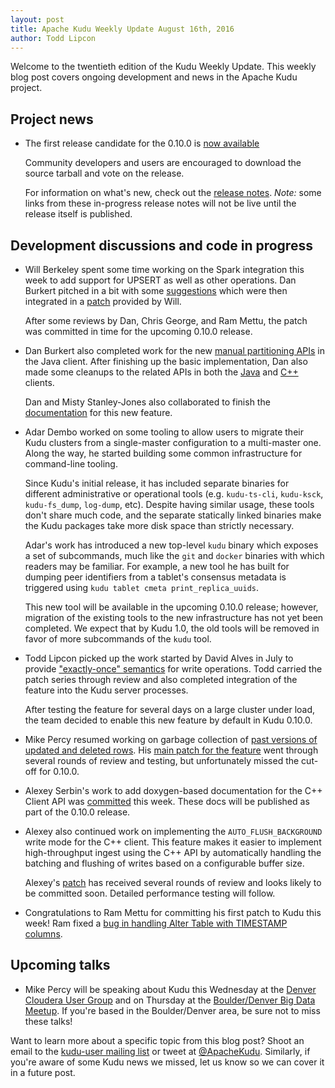 ```yaml
---
layout: post
title: Apache Kudu Weekly Update August 16th, 2016
author: Todd Lipcon
---
```

Welcome to the twentieth edition of the Kudu Weekly Update. This weekly blog post
covers ongoing development and news in the Apache Kudu project.

<!--more-->

## Project news

* The first release candidate for the 0.10.0 is [now available](
  http://mail-archives.apache.org/mod_mbox/incubator-kudu-dev/201608.mbox/%3CCADY20s7U5jVpozFg3L%3DDz2%2B4AenGineJvH96A_HAM12biDjPJA%40mail.gmail.com%3E)

  Community developers and users are encouraged to download the source
  tarball and vote on the release.

  For information on what's new, check out the
  [release notes](https://github.com/apache/kudu/blob/master/docs/release_notes.adoc#rn_0.10.0).
  *Note:* some links from these in-progress release notes will not be live until the
  release itself is published.

## Development discussions and code in progress

* Will Berkeley spent some time working on the Spark integration this week
  to add support for UPSERT as well as other operations.
  Dan Burkert pitched in a bit with some [suggestions](http://mail-archives.apache.org/mod_mbox/incubator-kudu-dev/201608.mbox/%3CCALo2W-XBoSz9cbhXi81ipubrAYgqyDiEeHz-ys8sPAshfcik6w%40mail.gmail.com%3E)
  which were then integrated in a [patch](https://gerrit.cloudera.org/#/c/3871/)
  provided by Will.

  After some reviews by Dan, Chris George, and Ram Mettu, the patch was committed
  in time for the upcoming 0.10.0 release.

* Dan Burkert also completed work for the new [manual partitioning APIs](https://gerrit.cloudera.org/#/c/3854/)
  in the Java client. After finishing up the basic implementation, Dan also made some
  cleanups to the related APIs in both the [Java](https://gerrit.cloudera.org/#/c/3958/)
  and [C++](https://gerrit.cloudera.org/#/c/3882/) clients.

  Dan and Misty Stanley-Jones also collaborated to finish the
  [documentation](https://gerrit.cloudera.org/#/c/3796/)
  for this new feature.

* Adar Dembo worked on some tooling to allow users to migrate their Kudu clusters
  from a single-master configuration to a multi-master one. Along the way, he
  started building some common infrastructure for command-line tooling.

  Since Kudu's initial release, it has included separate binaries for different
  administrative or operational tools (e.g. `kudu-ts-cli`, `kudu-ksck`, `kudu-fs_dump`,
  `log-dump`, etc). Despite having similar usage, these tools don't share much code,
  and the separate statically linked binaries make the Kudu packages take more disk
  space than strictly necessary.

  Adar's work has introduced a new top-level `kudu` binary which exposes a set of subcommands,
  much like the `git` and `docker` binaries with which readers may be familiar.
  For example, a new tool he has built for dumping peer identifiers from a tablet's
  consensus metadata is triggered using `kudu tablet cmeta print_replica_uuids`.

  This new tool will be available in the upcoming 0.10.0 release; however, migration
  of the existing tools to the new infrastructure has not yet been completed. We
  expect that by Kudu 1.0, the old tools will be removed in favor of more subcommands
  of the `kudu` tool.

* Todd Lipcon picked up the work started by David Alves in July to provide
  ["exactly-once" semantics](https://gerrit.cloudera.org/#/c/2642/) for write operations.
  Todd carried the patch series through review and also completed integration of the
  feature into the Kudu server processes.

  After testing the feature for several days on a large cluster under load,
  the team decided to enable this new feature by default in Kudu 0.10.0.

* Mike Percy resumed working on garbage collection of [past versions of
  updated and deleted rows](https://gerrit.cloudera.org/#/c/2853/). His [main
  patch for the feature](https://gerrit.cloudera.org/#/c/3076/) went through
  several rounds of review and testing, but unfortunately missed the cut-off
  for 0.10.0.

* Alexey Serbin's work to add doxygen-based documentation for the C++ Client API
  was [committed](https://gerrit.cloudera.org/#/c/3840/) this week. These
  docs will be published as part of the 0.10.0 release.

* Alexey also continued work on implementing the `AUTO_FLUSH_BACKGROUND` write
  mode for the C++ client. This feature makes it easier to implement high-throughput
  ingest using the C++ API by automatically handling the batching and flushing of writes
  based on a configurable buffer size.

  Alexey's [patch](https://gerrit.cloudera.org/#/c/3952/) has received several
  rounds of review and looks likely to be committed soon. Detailed performance testing
  will follow.

* Congratulations to Ram Mettu for committing his first patch to Kudu this week!
  Ram fixed a [bug in handling Alter Table with TIMESTAMP columns](
  https://issues.apache.org/jira/browse/KUDU-1522).

## Upcoming talks

* Mike Percy will be speaking about Kudu this Wednesday at the
  [Denver Cloudera User Group](http://www.meetup.com/Denver-Cloudera-User-Group/events/232782782/)
  and on Thursday at the
  [Boulder/Denver Big Data Meetup](http://www.meetup.com/Boulder-Denver-Big-Data/events/232056701/).
  If you're based in the Boulder/Denver area, be sure not to miss these talks!

Want to learn more about a specific topic from this blog post? Shoot an email to the
[kudu-user mailing list](mailto:user@kudu.apache.org) or
tweet at [@ApacheKudu](https://twitter.com/ApacheKudu). Similarly, if you're
aware of some Kudu news we missed, let us know so we can cover it in
a future post.
